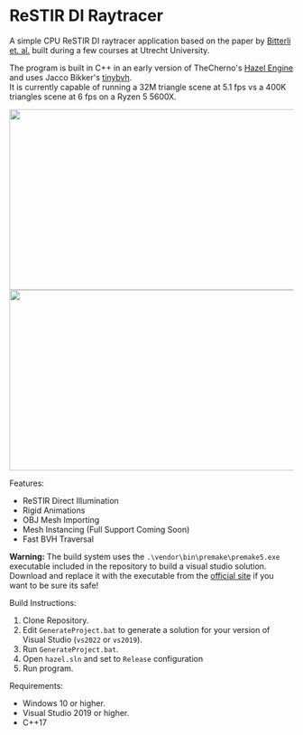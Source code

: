 # ReSTIR DI Raytracer
A simple CPU ReSTIR DI raytracer application based on the paper by [Bitterli et. al.](https://benedikt-bitterli.me/restir/bitterli20restir.pdf) built during a few courses at Utrecht University.

The program is built in C++ in an early version of TheCherno's [Hazel Engine](https://github.com/TheCherno/Hazel) and uses Jacco Bikker's [tinybvh](https://github.com/jbikker/tinybvh).\
It is currently capable of running a 32M triangle scene at 5.1 fps vs a 400K triangles scene at 6 fps on a Ryzen 5 5600X.

<img src="./Images/ReSTIR_Engine_Zoom.gif" width="640" height="320">
<img src="./Images/ReSTIR_Engine_Static.gif" width="640" height="320">

Features:
- ReSTIR Direct Illumination
- Rigid Animations
- OBJ Mesh Importing
- Mesh Instancing (Full Support Coming Soon)
- Fast BVH Traversal

**Warning:** The build system uses the ```.\vendor\bin\premake\premake5.exe``` executable included in the repository to build a visual studio solution.  
Download and replace it with the executable from the [official site](https://premake.github.io/download) if you want to be sure its safe!

Build Instructions:
1. Clone Repository.
2. Edit ```GenerateProject.bat``` to generate a solution for your version of Visual Studio (```vs2022``` or ```vs2019```).
3. Run ```GenerateProject.bat```.
4. Open ```hazel.sln``` and set to ```Release``` configuration
5. Run program.

Requirements:
- Windows 10 or higher.
- Visual Studio 2019 or higher.
- C++17
